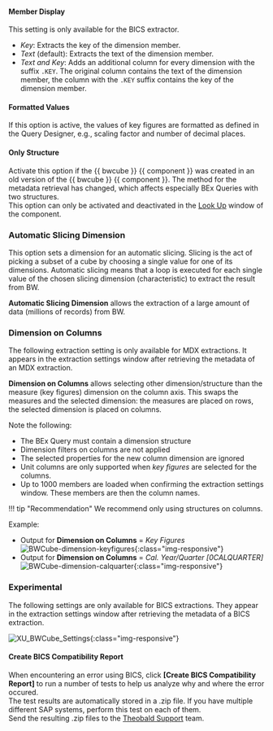 
#### Member Display
This setting is only available for the BICS extractor.
- *Key*: Extracts the key of the dimension member.<br>
- *Text* (default): Extracts the text of the dimension member.<br>
- *Text and Key*: Adds an additional column for every dimension with the suffix `.KEY`. 
The original column contains the text of the dimension member, the column with the `.KEY` suffix contains the key of the dimension member.

#### Formatted Values

If this option is active, the values of key figures are formatted as defined in the Query Designer, e.g., scaling factor and number of decimal places.

#### Only Structure

Activate this option if the {{ bwcube }} {{ component }} was created in an old version of the {{ bwcube }} {{ component }}.
The method for the metadata retrieval has changed, which affects especially BEx Queries with two structures.<br>
This option can only be activated and deactivated in the [Look Up](index.md/#look-up-a-bw-cube-or-query) window of the component.

### Automatic Slicing Dimension

This option sets a dimension for an automatic slicing. 
Slicing is the act of picking a subset of a cube by choosing a single value for one of its dimensions. 
Automatic slicing means that a loop is executed for each single value of the chosen slicing dimension (characteristic) to extract the result from BW. 

**Automatic Slicing Dimension** allows the extraction of a large amount of data (millions of records) from BW.

### Dimension on Columns

The following extraction setting is only available for MDX extractions. 
It appears in the extraction settings window after retrieving the metadata of an MDX extraction.<br>

**Dimension on Columns** allows selecting other dimension/structure than the measure (key figures) dimension on the column axis. 
This swaps the measures and the selected dimension: the measures are placed on rows, the selected dimension is placed on columns.

Note the following:
- The BEx Query must contain a dimension structure
- Dimension filters on columns are not applied
- The selected properties for the new column dimension are ignored
- Unit columns are only supported when *key figures* are selected for the columns.
- Up to 1000 members are loaded when confirming the extraction settings window. These members are then the column names.

!!! tip "Recommendation" 
	We recommend only using structures on columns.

Example:
- Output for **Dimension on Columns** = *Key Figures*<br>
![BWCube-dimension-keyfigures](../../assets/images/documentation/components/bwcube/Cube-keyfigures.png){:class="img-responsive"}
- Output for **Dimension on Columns** = *Cal. Year/Quarter [0CALQUARTER]*<br>
![BWCube-dimension-calquarter](../../assets/images/documentation/components/bwcube/Cube-calyear.png){:class="img-responsive"}


### Experimental

The following settings are only available for BICS extractions. 
They appear in the extraction settings window after retrieving the metadata of a BICS extraction.

![XU_BWCube_Settings](../../assets/images/documentation/components/bwcube/extraction-settings-experimental.png){:class="img-responsive"}


#### Create BICS Compatibility Report

When encountering an error using BICS, click **[Create BICS Compatibility Report]** to run a number of tests to help us analyze why and where the error occured.<br>
The test results are automatically stored in a .zip file.
If you have multiple different SAP systems, perform this test on each of them. <br>
Send the resulting .zip files to the [Theobald Support](https://support.theobald-software.com) team.